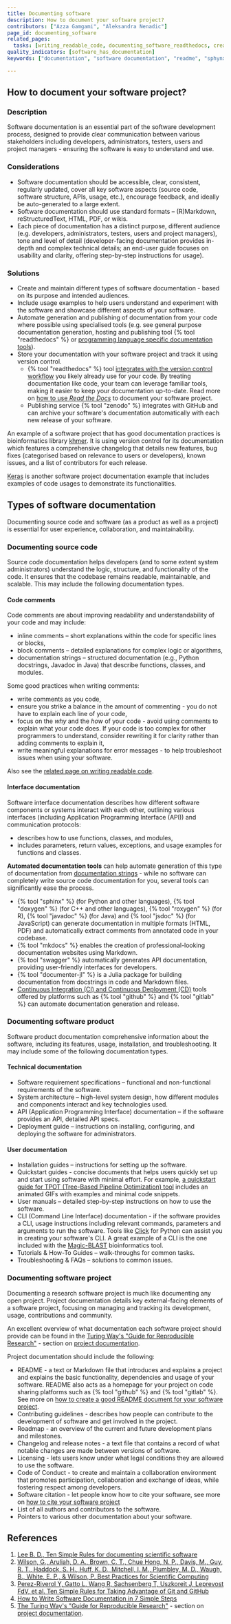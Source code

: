 ```yaml
---
title: Documenting software
description: How to document your software project?
contributors: ["Azza Gamgami", "Aleksandra Nenadic"]
page_id: documenting_software
related_pages:
  tasks: [writing_readable_code, documenting_software_readthedocs, creating_good_readme]
quality_indicators: [software_has_documentation]
keywords: ["documentation", "software documentation", "readme", "sphynx", "readthedocs"]

---
```


## How to document your software project?

### Description

Software documentation is an essential part of the software development process, designed to provide clear communication between various stakeholders including developers, administrators, testers, users and project managers - ensuring the software is easy to understand and use.

### Considerations

* Software documentation should be accessible, clear, consistent, regularly updated, cover all key software aspects (source code, software structure, APIs, usage, etc.), 
encourage feedback, and ideally be auto-generated to a large extent.
* Software documentation should use standard formats – (R)Markdown, reStructuredText, HTML, PDF, or wikis.
* Each piece of documentation has a distinct purpose, different audience 
(e.g. developers, administrators, testers, users and project managers), tone and level of detail (developer-facing documentation provides in-depth and complex technical details; an end-user guide focuses on usability and clarity, offering step-by-step instructions for usage).

### Solutions

* Create and maintain different types of software documentation - based on its purpose and intended audiences. 
* Include usage examples to help users understand and experiment with the software and showcase different aspects of your software.
* Automate generation and publishing of documentation from your code where possible using specialised tools 
(e.g. see general purpose documentation generation, hosting and publishing tool {% tool "readthedocs" %} or [programming language specific documentation tools](#interface-documentation)).
* Store your documentation with your software project and track it using version control. 
  * {% tool "readthedocs" %} tool [integrates with the version control workflow](https://docs.readthedocs.com/platform/stable/reference/git-integration.html) you likely already use for your code. 
  By treating documentation like code, your team can leverage familiar tools, making it easier to keep your documentation up-to-date.
  Read more on [how to use *Read the Docs*][creating_readthedocs] to document your software project.
  * Publishing service {% tool "zenodo" %} integrates with GitHub and can archive your software's documentation automatically with 
  each new release of your software.

An example of a software project that has good documentation practices is bioinformatics library [khmer](https://github.com/dib-lab/khmer/).
It is using version control for its documentation which features a comprehensive changelog that details new features, bug fixes (categorised based on relevance to users or developers), known issues, and a list of contributors for each release.

[Keras](https://github.com/keras-team/keras) is another software project documentation example that includes examples of code usages to demonstrate its functionalities.

## Types of software documentation

Documenting source code and software (as a product as well as a project) is essential for user experience, collaboration, and maintainability.

### Documenting source code

Source code documentation helps developers (and to some extent system administrators) understand the logic, structure, and functionality of the code.
It ensures that the codebase remains readable, maintainable, and scalable.
This may include the following documentation types.

#### Code comments

Code comments are about improving readability and understandability of your code and may include:

- inline comments – short explanations within the code for specific lines or blocks,
- block comments – detailed explanations for complex logic or algorithms,
- documentation strings – structured documentation (e.g., Python docstrings, Javadoc in Java) that describe functions, classes, and modules.

Some good practices when writing comments:

- write comments as you code,
- ensure you strike a balance in the amount of commenting - you do not have to explain each line of your code,
- focus on the *why* and the *how* of your code - avoid using comments to explain what your code does. If your code is too
  complex for other programmers to understand, consider rewriting it for clarity rather than adding comments to explain it,
- write meaningful explanations for error messages - to help troubleshoot issues when using your software.

Also see the [related page on writing readable code](./writing_readable_code).

#### Interface documentation

Software interface documentation describes how different software components or systems interact with each other, outlining various interfaces (including Application Programming Interface (API)) and communication protocols:

- describes how to use functions, classes, and modules,
- includes parameters, return values, exceptions, and usage examples for functions and classes.

**Automated documentation tools** can help automate generation of this type of documentation from [documentation strings](#code-comments) - while no software can completely write source code documentation for you, several tools can significantly ease the process.

* {% tool "sphinx" %} (for Python and other languages), {% tool "doxygen" %} (for C++ and other languages), {% tool "roxygen" %} (for R), 
{% tool "javadoc" %} (for Java) and {% tool "jsdoc" %} (for JavaScript) can generate documentation in multiple formats (HTML, PDF) and automatically extract comments from annotated code in your codebase.
* {% tool "mkdocs" %} enables the creation of professional-looking documentation websites using Markdown.
* {% tool "swagger" %} automatically generates API documentation, providing user-friendly interfaces for developers.
* {% tool "documenter-jl" %} is a Julia package for building documentation from docstrings in code and Markdown files.
* [Continuous Integration (CI) and Continuous Deployment (CD)](https://github.com/resources/articles/devops/ci-cd) tools offered by platforms such as {% tool "github" %} and {% tool "gitlab" %} 
can automate documentation generation and release.

### Documenting software product

Software product documentation comprehensive information about the software, including its features, usage, installation, and troubleshooting.
It may include some of the following documentation types.

#### Technical documentation

- Software requirement specifications – functional and non-functional requirements of the software.
- System architecture – high-level system design, how different modules and components interact and key technologies used.
- API (Application Programming Interface) documentation – if the software provides an API, detailed API specs.
- Deployment guide – instructions on installing, configuring, and deploying the software for administrators.

#### User documentation

- Installation guides – instructions for setting up the software.
- Quickstart guides - concise documents that helps users quickly set up and start using software with minimal effort. 
For example, [a quickstart guide for TPOT (Tree-Based Pipeline Optimization) tool](http://epistasislab.github.io/tpot/) includes an animated GIFs with examples and minimal code snippets.
- User manuals – detailed step-by-step instructions on how to use the software.
- CLI (Command Line Interface) documentation - if the software provides a CLI, usage instructions including relevant commands, 
parameters and arguments to run the software.
Tools like [Click](https://click.palletsprojects.com/) for Python can assist you in creating your software's CLI.
A great example of a CLI is the one included with the [Magic-BLAST](https://ncbi.github.io/magicblast/) bioinformatics tool.
- Tutorials & How-To Guides – walk-throughs for common tasks.
- Troubleshooting & FAQs – solutions to common issues.

### Documenting software project

Documenting a research software project is much like documenting any open project.
Project documentation details key external-facing elements of a software project, focusing on managing and tracking its development, usage, contributions and community.

An excellent overview of what documentation each software project should provide can be found in the [Turing Way's "Guide for Reproducible Research"](https://book.the-turing-way.org/reproducible-research/reproducible-research) - section on [project documentation](https://book.the-turing-way.org/reproducible-research/code-documentation/code-documentation-project).

Project documentation should include the following:

- README - a text or Markdown file that introduces and explains a project and explains the basic functionality, dependencies and usage of your software. README 
also acts as a homepage for your project on code sharing platforms such as {% tool "github" %} and {% tool "gitlab" %}.
See more on [how to create a good README document for your software project][creating_good_readme].
- Contributing guidelines - describes how people can contribute to the development of software and get involved in the project.
- Roadmap - an overview of the current and future development plans and milestones.
- Changelog and release notes - a text file that contains a record of what notable changes are made between versions of software.
- Licensing - lets users know under what legal conditions they are allowed to use the software.
- Code of Conduct - to create and maintain a collaboration environment that promotes participation, collaboration and exchange of ideas, 
while fostering respect among developers.
- Software citation - let people know how to cite your software, see more on [how to cite your software project](./citing_software)
- List of all authors and contributors to the software.
- Pointers to various other documentation about your software.


## References
1. [Lee B. D., Ten Simple Rules for documenting scientific software](https://doi.org/10.1371/journal.pcbi.1006561)
2. [Wilson, G., Aruliah, D. A., Brown, C. T., Chue Hong, N. P., Davis, M., Guy, R. T., Haddock, S. H., Huff, K. D., Mitchell, I. M., Plumbley, M. D., Waugh, B., White, E. P., & Wilson, P. Best Practices for Scientific Computing](https://doi.org/10.1371/journal.pbio.1001745)
3. [Perez-Riverol Y, Gatto L, Wang R, Sachsenberg T, Uszkoreit J, Leprevost FdV, et al. Ten Simple Rules for Taking Advantage of Git and GitHub](https://doi.org/10.1371/journal.pcbi.1004947)
4. [How to Write Software Documentation in 7 Simple Steps](https://technicalwriterhq.com/documentation/software-documentation/how-to-write-software-documentation/)
5. [The Turing Way's "Guide for Reproducible Research"](https://book.the-turing-way.org/reproducible-research/reproducible-research) - section on [project documentation](https://book.the-turing-way.org/reproducible-research/code-documentation/code-documentation-project).

[creating_good_readme]: ./creating_good_readme
[licensing_software]: ./licensing_software
[releasing_code]: ./releasing_software
[software_documentation]: ./documenting_software
[creating_readthedocs]: ./documenting_software_readthedocs
